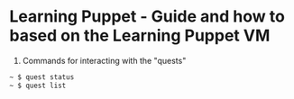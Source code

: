 # Learning Puppet - Guide and how to based on the Learning Puppet VM

1. Commands for interacting with the "quests"

```bash
~ $ quest status
~ $ quest list
```